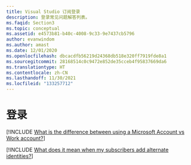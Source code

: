 ```yaml
---
title: Visual Studio 订阅登录
description: 登录常见问题解答列表。
ms.faqid: Section3
ms.topic: conceptual
ms.assetid: e4573b81-b40c-4008-9c33-9e7437cb5796
author: evanwindom
ms.author: amast
ms.date: 12/01/2020
ms.openlocfilehash: dbcacdfb56219d24368db518e320ff7919fde8a1
ms.sourcegitcommit: 28168514c0c9472e852de35cceb4f95837669da6
ms.translationtype: HT
ms.contentlocale: zh-CN
ms.lasthandoff: 11/30/2021
ms.locfileid: "133257712"
---
```

# <a name="signing-in"></a>登录

[!INCLUDE [What is the difference between using a Microsoft Account vs Work account?](includes/microsoft-account-vs-work-accounts.md)]

[!INCLUDE [What does it mean when my subscribers add alternate identities?](includes/add-alternate-identities.md)]
